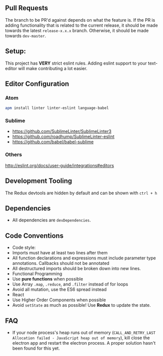 ## Pull Requests
The branch to be PR'd against depends on what the feature is. If the PR is adding functionality that is related to the current release, it should be made towards the latest `release-x.x.x` branch. Otherwise, it should be made towards `dev-master`.

## Setup:
This project has **VERY** strict eslint rules. Adding eslint support to your text-editor will make contributing a lot easier.

## Editor Configuration
### Atom
```bash
apm install linter linter-eslint language-babel
```

### Sublime
* https://github.com/SublimeLinter/SublimeLinter3
* https://github.com/roadhump/SublimeLinter-eslint
* https://github.com/babel/babel-sublime

### Others
http://eslint.org/docs/user-guide/integrations#editors

## Development Tooling
The Redux devtools are hidden by default and can be shown with `ctrl + h`

## Dependencies
* All dependencies are `devDependencies`.

## Code Conventions
* Code style:
 * Imports must have at least two lines after them
 * All function declarations and expressions must include parameter type annotations. Callbacks should not be annotated
 * All destructured imports should be broken down into new lines.
* Functional Programming
 * Use **pure functions** when possible
 * Use Array `.map`, `.reduce`, and `.filter` instead of for loops
 * Avoid all mutation, use the ES6 spread instead
* React
 * Use Higher Order Components when possible
 * Avoid `setState` as much as possible! Use **Redux** to update the state.

## FAQ
 * If your node process's heap runs out of memory (`CALL_AND_RETRY_LAST Allocation failed - JavaScript heap out of memory`), kill close the electron app and restart the electron process. A proper solution hasn't been found for this yet.
